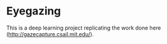 # Eyegazing

This is a deep learning project replicating the work done here (http://gazecapture.csail.mit.edu/).
